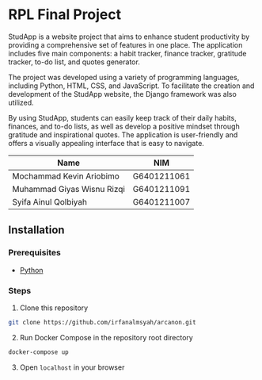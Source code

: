 # RPL Final Project

StudApp is a website project that aims to enhance student productivity by providing a comprehensive set of features in one place. The application includes five main components: a habit tracker, finance tracker, gratitude tracker, to-do list, and quotes generator.

The project was developed using a variety of programming languages, including Python, HTML, CSS, and JavaScript. To facilitate the creation and development of the StudApp website, the Django framework was also utilized.

By using StudApp, students can easily keep track of their daily habits, finances, and to-do lists, as well as develop a positive mindset through gratitude and inspirational quotes. The application is user-friendly and offers a visually appealing interface that is easy to navigate.

|Name|NIM|
|--|--|
|Mochammad Kevin Ariobimo|G6401211061 |
|Muhammad Giyas Wisnu Rizqi|G6401211091|
|Syifa Ainul Qolbiyah|G6401211007|

## Installation
### Prerequisites
- [Python](https://www.python.org/downloads/)

### Steps
1. Clone this repository
```bash
git clone https://github.com/irfanalmsyah/arcanon.git
```
2. Run Docker Compose in the repository root directory
```bash
docker-compose up
```
3. Open `localhost` in your browser
